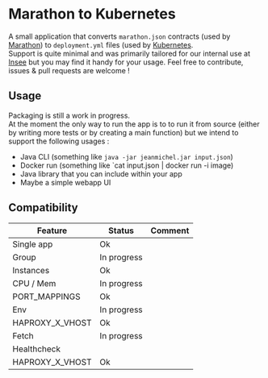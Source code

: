 # Marathon to Kubernetes

A small application that converts `marathon.json` contracts (used by [Marathon](https://github.com/mesosphere/marathon)) to `deployment.yml` files (used by [Kubernetes](https://kubernetes.io/).  
Support is quite minimal and was primarily tailored for our internal use at [Insee](https://insee.fr/) but you may find it handy for your usage. Feel free to contribute, issues & pull requests are welcome !

## Usage

Packaging is still a work in progress.  
At the moment the only way to run the app is to to run it from source (either by writing more tests or by creating a main function) but we intend to support the following usages :

- Java CLI (something like `java -jar jeanmichel.jar input.json`)
- Docker run (something like `cat input.json | docker run -i image)
- Java library that you can include within your app
- Maybe a simple webapp UI

## Compatibility

| Feature         | Status      | Comment |
| --------------- | ----------- | ------- |
| Single app      | Ok          |         |
| Group           | In progress |         |
| Instances       | Ok          |         |
| CPU / Mem       | In progress |         |
| PORT_MAPPINGS   | Ok          |         |
| Env             | In progress |         |
| HAPROXY_X_VHOST | Ok          |         |
| Fetch           | In progress |         |
| Healthcheck     |             |         |
| HAPROXY_X_VHOST | Ok          |         |

